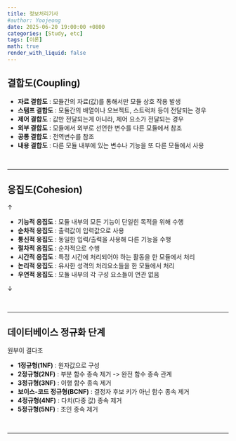 ```yaml
---
title: 정보처리기사
#author: Yoojeong
date: 2025-06-20 19:00:00 +0800
categories: [Study, etc]
tags: [이론]
math: true
render_with_liquid: false
---
```


## 결합도(Coupling)

- **자료 결합도** : 모듈간의 자료(값)를 통해서만 모듈 상호 작용 발생  
- **스탬프 결합도** : 모듈간의 배열이나 오브젝트, 스트럭처 등이 전달되는 경우  
- **제어 결합도** : 값만 전달되는게 아니라, 제어 요소가 전달되는 경우  
- **외부 결합도** : 모듈에서 외부로 선언한 변수를 다른 모듈에서 참조  
- **공통 결합도** : 전역변수를 참조  
- **내용 결합도** : 다른 모듈 내부에 있는 변수나 기능을 또 다른 모듈에서 사용  

<br>

---

## 응집도(Cohesion)

↑  
- **기능적 응집도** : 모듈 내부의 모든 기능이 단일힌 목적을 위해 수행  
- **순차적 응집도** : 출력값이 입력값으로 사용  
- **통신적 응집도** : 동일한 입력/출력을 사용해 다른 기능을 수행  
- **절차적 응집도** : 순차적으로 수행  
- **시간적 응집도** : 특정 시간에 처리되어야 하는 활동을 한 모듈에서 처리  
- **논리적 응집도** : 유사한 성격의 처리요소들을 한 모듈에서 처리  
- **우연적 응집도** : 모듈 내부의 각 구성 요소들이 연관 없음  
  
↓   

<br>

---

## 데이터베이스 정규화 단계  

원부이 결다조  

- **1정규형(1NF)** : 원자값으로 구성  
- **2정규형(2NF)** : 부분 함수 종속 제거 -> 완전 함수 종속 관계  
- **3정규형(3NF)** : 이행 함수 종속 제거
- **보이스-코드 정규형(BCNF)** : 결정자 후보 키가 아닌 함수 종속 제거  
- **4정규형(4NF)** : 다치(다중 값) 종속 제거  
- **5정규형(5NF)** : 조인 종속 제거  

<br>

---